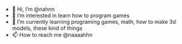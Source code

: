 - 👋 Hi, I’m @nahnn
- 👀 I’m interested in learn how to program games
- 🌱 I’m currently learning programing games, math, how to make 3d models, these kind of things
- 📫 How to reach me @naaaahhn

<!---
nahnn/nahnn is a ✨ special ✨ repository because its `README.md` (this file) appears on your GitHub profile.
You can click the Preview link to take a look at your changes.
--->
